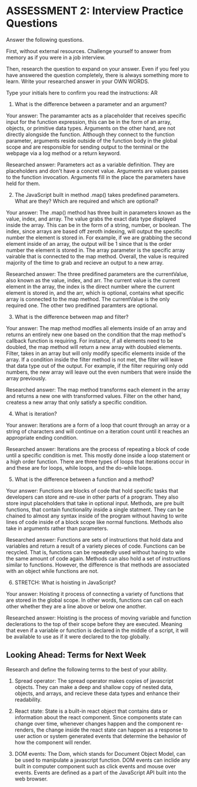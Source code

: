 # ASSESSMENT 2: Interview Practice Questions

Answer the following questions.

First, without external resources. Challenge yourself to answer from memory as if you were in a job interview.

Then, research the question to expand on your answer. Even if you feel you have answered the question completely, there is always something more to learn. Write your researched answer in your OWN WORDS.

Type your initials here to confirm you read the instructions: AR

1. What is the difference between a parameter and an argument? 

Your answer: The paramamter acts as a placeholder that receives specific input for the function expression, this can be in the form of an array, objects, or primitive data types. Arguments on the other hand, are not directly alongside the function. Although they connect to the function parameter, arguments reside outside of the function body in the global scope and are responsible for sending output to the terminal or the webpage via a log method or a return keyword. 

Researched answer: Parameters act as a variable definition. They are placeholders and don't have a concret value. Arguments are values passes to the function invocation. Arguments fill in the place the parameters have held for them.

2. The JavaScript built in method .map() takes predefined parameters. What are they? Which are required and which are optional?

Your answer: The .map() method has three built in parameters known as the value, index, and array. The value grabs the exact data type displayed inside the array. This can be in the form of a string, number, or boolean. The index, since arrays are based off zeroth indexing, will output the specific number the element is stored in. For example, if we are grabbing the second element inside of an array, the output will be 1 since that is the order number the element is stored in. The array parameter is 
the specific array vairable that is connected to the map method. Overall, the value is required majority of the time to grab and recieve an output to a new array.

Researched answer: The three predifined parameters are the currentValue, also known as the value, index, and arr. The current value is the current element in the array, the index is the direct number where the current element is stored in, and the arr, which is optional, contains what specific array is connected to the map method. The currentValue is the only required one. The other two predifined paramters are optional.

3. What is the difference between map and filter?

Your answer: The map method modfies all elements inside of an array and returns an entirely new one based on the condition that the map method's callback function is requiring. For instance, if all elements need to be doubled, the map method will return a new array with doubled elements. Filter, takes in an array but will only modify specific elements inside of the array. If a condition inside the filter method is not met, the filter will leave that data type out of the output. For example, if the filter requiring only odd numbers, the new array will leave out the even numbers that were inside the array previously. 

Researched answer: The map method transforms each element in the array and returns a new one with transformed values. Filter on the other hand, createss a new array that only satisfy a specific condition.

4. What is iteration?

Your answer: Iterations are a form of a loop that count through an array or a string of characters and will continue on a  iteration count until it reaches an appropriate ending condition. 

Researched answer: Iterations are the process of repeating a block of code until a specific condition is met. This mostly done inside a loop statement or a high order function. There are three types of loops that iterations occur in and these are for loops, while loops, and the do-while loops.

5. What is the difference between a function and a method?

Your answer: Functions are blocks of code that hold specific tasks that developers can store and re-use in other parts of a program. They also store input placeholders that take in optional input. Methods, are pre built functions, that contain functionality inside a single statment. They can be chained to almost any syntax inside of the program without having to write lines of code inside of a block scope like normal functions. Methods also take in arguments rather than parameters.  

Researched answer: Functions are sets of instructions that hold data and variables and return a result of a variety pieces of code. Functions can be recycled. That is, functions can be repeatedly used without having to wite the same amount of code again.
Methods can also hold a set of instructions similar to functions. However, the difference is that methods are associated with an object while functions are not. 

6. STRETCH: What is hoisting in JavaScript?

Your answer: Hoisting it process of connecting a variety of functions that are stored in the global scope. In other words, functions can call on each other whether they are a line above or below one another.

Researched answer: Hoisting is the process of moving variable and function declerations to the top of their scope before they are executed. Meaning that even if a variable or function is declared in the middle of a script, it will be available to use as if it were declared to the top globally.

## Looking Ahead: Terms for Next Week

Research and define the following terms to the best of your ability.

1. Spread operator: The spread operator makes copies of javascript objects. They can make a deep and shallow copy of nested data, objects, and arrays, and recieve these data types and enhance their readability.

2. React state: State is a built-in react object that contains data or information about the react component. Since components state can change over time, whenever changes happen and the component re-renders, the change inside the react state can happen as a response to user action or system generated events that determine the behavior of how the component will render.

3. DOM events: The Dom, which stands for Document Object Model, can be used to manipulate a javascript function. DOM events 
    can inclide any built in computer component such as click events and mouse over events. Events are defined as a part of the JavaScript API built into the web browser.
